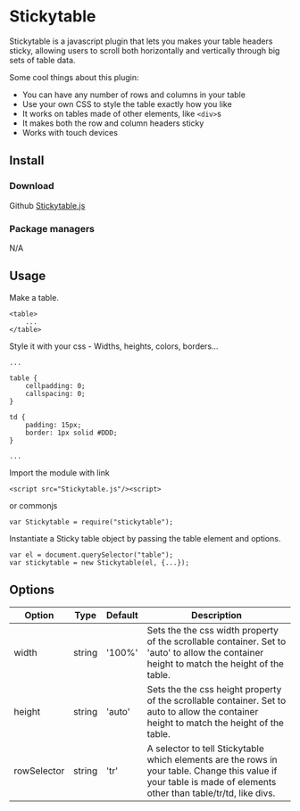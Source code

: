# Stickytable

Stickytable is a javascript plugin that lets you makes your table headers sticky, allowing users to scroll both horizontally and vertically through big sets of table data.

Some cool things about this plugin:

* You can have any number of rows and columns in your table
* Use your own CSS to style the table exactly how you like
* It works on tables made of other elements, like `<div>`s
* It makes both the row and column headers sticky
* Works with touch devices


## Install

### Download

Github [Stickytable.js](https://raw.githubusercontent.com/amized/Stickytable/master/dist/Stickytable.js)  

### Package managers

N/A

## Usage

Make a table.

	<table>
		...	
	</table>

	
Style it with your css - Widths, heights, colors, borders...

	...
	
	table {
		cellpadding: 0;
		callspacing: 0;
	}
	
	td {
		padding: 15px;
		border: 1px solid #DDD;
	}

	...

Import the module with link
	
	<script src="Stickytable.js"/><script>
	
or commonjs

	var Stickytable = require("stickytable");	
	
Instantiate a Sticky table object by passing the table element and options.

	var el = document.querySelector("table");
	var stickytable = new Stickytable(el, {...});


## Options

Option        | Type          | Default      | Description
------------- | ------------- | ------------ | -----------             
width | string | '100%' | Sets the the css width property of the scrollable container. Set to 'auto' to allow the container height to match the height of the table.
height | string | 'auto' | Sets the the css height property of the scrollable container. Set to auto to allow the container height to match the height of the table.
rowSelector | string | 'tr' | A selector to tell Stickytable which elements are the rows in your table. Change this value if your table is made of elements other than table/tr/td, like divs.

